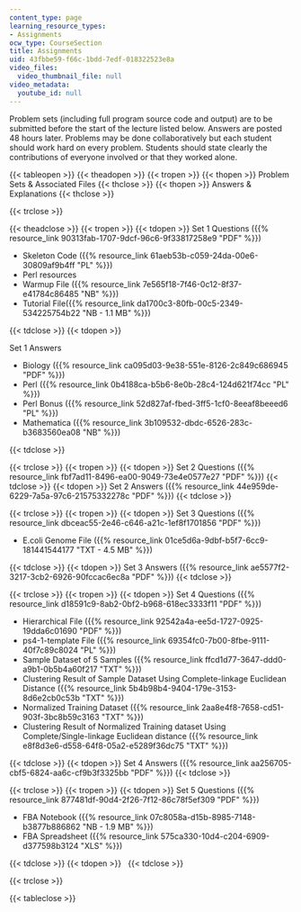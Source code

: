 ```yaml
---
content_type: page
learning_resource_types:
- Assignments
ocw_type: CourseSection
title: Assignments
uid: 43fbbe59-f66c-1bdd-7edf-018322523e8a
video_files:
  video_thumbnail_file: null
video_metadata:
  youtube_id: null
---
```


Problem sets (including full program source code and output) are to be submitted before the start of the lecture listed below. Answers are posted 48 hours later. Problems may be done collaboratively but each student should work hard on every problem. Students should state clearly the contributions of everyone involved or that they worked alone.

{{< tableopen >}}
{{< theadopen >}}
{{< tropen >}}
{{< thopen >}}
Problem Sets & Associated Files
{{< thclose >}}
{{< thopen >}}
Answers & Explanations
{{< thclose >}}

{{< trclose >}}

{{< theadclose >}}
{{< tropen >}}
{{< tdopen >}}
Set 1 Questions ({{% resource_link 90313fab-1707-9dcf-96c6-9f33817258e9 "PDF" %}})

*   Skeleton Code ({{% resource_link 61aeb53b-c059-24da-00e6-30809af9b4ff "PL" %}})
*   Perl resources
*   Warmup File ({{% resource_link 7e565f18-7f46-0c12-8f37-e41784c86485 "NB" %}})
*   Tutorial File({{% resource_link da1700c3-80fb-00c5-2349-534225754b22 "NB - 1.1 MB" %}})


{{< tdclose >}}
{{< tdopen >}}


Set 1 Answers

*   Biology ({{% resource_link ca095d03-9e38-551e-8126-2c849c686945 "PDF" %}})
*   Perl ({{% resource_link 0b4188ca-b5b6-8e0b-28c4-124d621f74cc "PL" %}})
*   Perl Bonus ({{% resource_link 52d827af-fbed-3ff5-1cf0-8eeaf8beeed6 "PL" %}})
*   Mathematica ({{% resource_link 3b109532-dbdc-6526-283c-b3683560ea08 "NB" %}})


{{< tdclose >}}

{{< trclose >}}
{{< tropen >}}
{{< tdopen >}}
Set 2 Questions ({{% resource_link fbf7ad11-8496-ea00-9049-73e4e0577e27 "PDF" %}})
{{< tdclose >}}
{{< tdopen >}}
Set 2 Answers ({{% resource_link 44e959de-6229-7a5a-97c6-21575332278c "PDF" %}})
{{< tdclose >}}

{{< trclose >}}
{{< tropen >}}
{{< tdopen >}}
Set 3 Questions ({{% resource_link dbceac55-2e46-c646-a21c-1ef8f1701856 "PDF" %}})

*   E.coli Genome File ({{% resource_link 01ce5d6a-9dbf-b5f7-6cc9-181441544177 "TXT - 4.5 MB" %}})


{{< tdclose >}}
{{< tdopen >}}
Set 3 Answers ({{% resource_link ae5577f2-3217-3cb2-6926-90fccac6ec8a "PDF" %}})
{{< tdclose >}}

{{< trclose >}}
{{< tropen >}}
{{< tdopen >}}
Set 4 Questions ({{% resource_link d18591c9-8ab2-0bf2-b968-618ec3333f11 "PDF" %}})

*   Hierarchical File ({{% resource_link 92542a4a-ee5d-1727-0925-19dda6c01690 "PDF" %}})
*   ps4-1-template File ({{% resource_link 69354fc0-7b00-8fbe-9111-40f7c89c8024 "PL" %}})
*   Sample Dataset of 5 Samples ({{% resource_link ffcd1d77-3647-ddd0-a9b1-0b5b4a60f217 "TXT" %}})
*   Clustering Result of Sample Dataset Using Complete-linkage Euclidean Distance ({{% resource_link 5b4b98b4-9404-179e-3153-8d6e2cb0c53b "TXT" %}})
*   Normalized Training Dataset ({{% resource_link 2aa8e4f8-7658-cd51-903f-3bc8b59c3163 "TXT" %}})
*   Clustering Result of Normalized Training dataset Using Complete/Single-linkage Euclidean distance ({{% resource_link e8f8d3e6-d558-64f8-05a2-e5289f36dc75 "TXT" %}})


{{< tdclose >}}
{{< tdopen >}}
Set 4 Answers ({{% resource_link aa256705-cbf5-6824-aa6c-cf9b3f3325bb "PDF" %}})
{{< tdclose >}}

{{< trclose >}}
{{< tropen >}}
{{< tdopen >}}
Set 5 Questions ({{% resource_link 877481df-90d4-2f26-7f12-86c78f5ef309 "PDF" %}})

*   FBA Notebook ({{% resource_link 07c8058a-d15b-8985-7148-b3877b886862 "NB - 1.9 MB" %}})
*   FBA Spreadsheet ({{% resource_link 575ca330-10d4-c204-6909-d377598b3124 "XLS" %}})


{{< tdclose >}}
{{< tdopen >}}
 
{{< tdclose >}}

{{< trclose >}}

{{< tableclose >}}